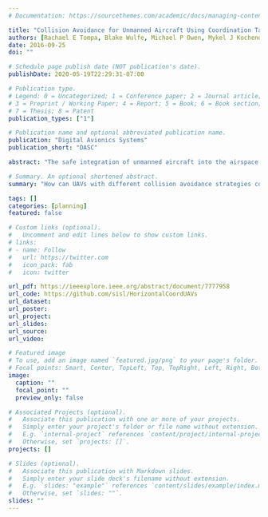 ```yaml
---
# Documentation: https://sourcethemes.com/academic/docs/managing-content/

title: "Collision Avoidance for Unmanned Aircraft Using Coordination Tables"
authors: [Rachael E Tompa, Blake Wulfe, Michael P Owen, Mykel J Kochenderfer]
date: 2016-09-25
doi: ""

# Schedule page publish date (NOT publication's date).
publishDate: 2020-05-19T22:29:31-07:00

# Publication type.
# Legend: 0 = Uncategorized; 1 = Conference paper; 2 = Journal article;
# 3 = Preprint / Working Paper; 4 = Report; 5 = Book; 6 = Book section;
# 7 = Thesis; 8 = Patent
publication_types: ["1"]

# Publication name and optional abbreviated publication name.
publication: "Digital Avionics Systems"
publication_short: "DASC"

abstract: "The safe integration of unmanned aircraft into the airspace requires reliable systems to keep aircraft separated. Unmanned aircraft will likely have to use horizontal maneuvers, in contrast with manned aircraft collision avoidance systems, which use only vertical maneuvers. Coordination of horizontal maneuvers is much less straightforward than vertical maneuvers because in some situations it is better for both aircraft to maneuver in the same direction and in other situations it is better to maneuver in opposite directions. This paper uses dynamic programming to generate a coordination scheme that is represented as a lookup table. Different aircraft that may have different collision avoidance systems can use this table to produce complementary maneuvers. The robustness of the table to various policies is measured in terms of safety and efficiency. The empirical results suggest that a coordination table can improve safety for encounters involving different collision avoidance systems."

# Summary. An optional shortened abstract.
summary: "How can UAVs with different collision avoidance strategies coordinate maneuvers so as to minimize collisions? This research presents an approach that enforces reasonable requirements on the behavior of UAVs, and as a result dramatically improves safety in dangerous encounters. The method is essentially to ensure that UAV maneuvers align with the directions of those advised by an optimal joint solution."

tags: []
categories: [planning]
featured: false

# Custom links (optional).
#   Uncomment and edit lines below to show custom links.
# links:
# - name: Follow
#   url: https://twitter.com
#   icon_pack: fab
#   icon: twitter

url_pdf: https://ieeexplore.ieee.org/abstract/document/7777958
url_code: https://github.com/sisl/HorizontalCoordUAVs
url_dataset:
url_poster:
url_project:
url_slides:
url_source:
url_video:

# Featured image
# To use, add an image named `featured.jpg/png` to your page's folder. 
# Focal points: Smart, Center, TopLeft, Top, TopRight, Left, Right, BottomLeft, Bottom, BottomRight.
image:
  caption: ""
  focal_point: ""
  preview_only: false

# Associated Projects (optional).
#   Associate this publication with one or more of your projects.
#   Simply enter your project's folder or file name without extension.
#   E.g. `internal-project` references `content/project/internal-project/index.md`.
#   Otherwise, set `projects: []`.
projects: []

# Slides (optional).
#   Associate this publication with Markdown slides.
#   Simply enter your slide deck's filename without extension.
#   E.g. `slides: "example"` references `content/slides/example/index.md`.
#   Otherwise, set `slides: ""`.
slides: ""
---
```

